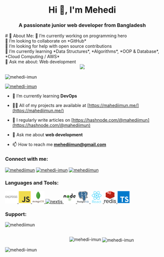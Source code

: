 
<h1 align="center">Hi 👋, I'm Mehedi</h1>
<h3 align="center">A passionate junior web developer from Bangladesh</h3>
# 💫 About Me:
🔭 I’m currently working on programming hero<br>👯 I’m looking to collaborate on *GitHub*<br>🤝 I’m looking for help with open source contributions <br>🌱 I’m currently learning *Data Structures*, *Algorithms*, *OOP & Database*, *Cloud Computing / AWS* <br>💬 Ask me about: Web development <br>
<div id="header" align="center">
  <img src="https://media.giphy.com/media/M9gbBd9nbDrOTu1Mqx/giphy.gif" width="100"/>
</div>

<p align="left"> <img src="https://komarev.com/ghpvc/?username=mehedi-imun&label=Profile%20views&color=0e75b6&style=flat" alt="mehedi-imun" /> </p>

<p align="left"> <a href="https://github.com/ryo-ma/github-profile-trophy"><img src="https://github-profile-trophy.vercel.app/?username=mehedi-imun" alt="mehedi-imun" /></a> </p>

- 🌱 I’m currently learning **DevOps**

- 👨‍💻 All of my projects are available at [https://mahediimun.me/](https://mahediimun.me/)

- 📝 I regularly write articles on [https://hashnode.com/@mahediimun](https://hashnode.com/@mahediimun)

- 💬 Ask me about **web development**

- 📫 How to reach me **mehediimun@gmail.com**

<h3 align="left">Connect with me:</h3>
<p align="left">
<a href="https://twitter.com/mehediimun" target="blank"><img align="center" src="https://raw.githubusercontent.com/rahuldkjain/github-profile-readme-generator/master/src/images/icons/Social/twitter.svg" alt="mehediimun" height="30" width="40" /></a>
<a href="https://linkedin.com/in/mehedi-imun" target="blank"><img align="center" src="https://raw.githubusercontent.com/rahuldkjain/github-profile-readme-generator/master/src/images/icons/Social/linked-in-alt.svg" alt="mehedi-imun" height="30" width="40" /></a>
<a href="https://fb.com/mehediimun" target="blank"><img align="center" src="https://raw.githubusercontent.com/rahuldkjain/github-profile-readme-generator/master/src/images/icons/Social/facebook.svg" alt="mehediimun" height="30" width="40" /></a>
</p>

<h3 align="left">Languages and Tools:</h3>
<p align="left"> <a href="https://expressjs.com" target="_blank" rel="noreferrer"> <img src="https://raw.githubusercontent.com/devicons/devicon/master/icons/express/express-original-wordmark.svg" alt="express" width="40" height="40"/> </a> <a href="https://developer.mozilla.org/en-US/docs/Web/JavaScript" target="_blank" rel="noreferrer"> <img src="https://raw.githubusercontent.com/devicons/devicon/master/icons/javascript/javascript-original.svg" alt="javascript" width="40" height="40"/> </a> <a href="https://www.mongodb.com/" target="_blank" rel="noreferrer"> <img src="https://raw.githubusercontent.com/devicons/devicon/master/icons/mongodb/mongodb-original-wordmark.svg" alt="mongodb" width="40" height="40"/> </a> <a href="https://nextjs.org/" target="_blank" rel="noreferrer"> <img src="https://cdn.worldvectorlogo.com/logos/nextjs-2.svg" alt="nextjs" width="40" height="40"/> </a> <a href="https://nodejs.org" target="_blank" rel="noreferrer"> <img src="https://raw.githubusercontent.com/devicons/devicon/master/icons/nodejs/nodejs-original-wordmark.svg" alt="nodejs" width="40" height="40"/> </a> <a href="https://www.postgresql.org" target="_blank" rel="noreferrer"> <img src="https://raw.githubusercontent.com/devicons/devicon/master/icons/postgresql/postgresql-original-wordmark.svg" alt="postgresql" width="40" height="40"/> </a> <a href="https://reactjs.org/" target="_blank" rel="noreferrer"> <img src="https://raw.githubusercontent.com/devicons/devicon/master/icons/react/react-original-wordmark.svg" alt="react" width="40" height="40"/> </a> <a href="https://redis.io" target="_blank" rel="noreferrer"> <img src="https://raw.githubusercontent.com/devicons/devicon/master/icons/redis/redis-original-wordmark.svg" alt="redis" width="40" height="40"/> </a> <a href="https://www.typescriptlang.org/" target="_blank" rel="noreferrer"> <img src="https://raw.githubusercontent.com/devicons/devicon/master/icons/typescript/typescript-original.svg" alt="typescript" width="40" height="40"/> </a> </p>

<h3 align="left">Support:</h3>
<p><a href="https://www.buymeacoffee.com/mehediimun"> <img align="left" src="https://cdn.buymeacoffee.com/buttons/v2/default-yellow.png" height="50" width="210" alt="mehediimun" /></a></p><br><br>

<p><img align="left" src="https://github-readme-stats.vercel.app/api/top-langs?username=mehedi-imun&show_icons=true&locale=en&layout=compact" alt="mehedi-imun" /></p>

<p>&nbsp;<img align="center" src="https://github-readme-stats.vercel.app/api?username=mehedi-imun&show_icons=true&locale=en" alt="mehedi-imun" /></p>

<p><img align="center" src="https://github-readme-streak-stats.herokuapp.com/?user=mehedi-imun&" alt="mehedi-imun" /></p>

